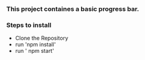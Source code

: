 ### This project containes a basic progress bar.

### Steps to install
- Clone the Repository
- run 'npm install'
- run ' npm start'